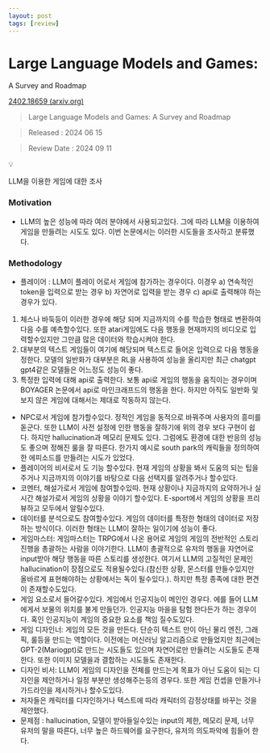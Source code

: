 ```yaml
---
layout: post
tags: [review]
---
```

# Large Language Models and Games:
A Survey and Roadmap

[2402.18659 (arxiv.org)](https://arxiv.org/pdf/2402.18659)

> Large Language Models and Games:
A Survey and Roadmap
> 

> Released : 2024 06 15
> 

> Review Date : 2024 09 11
> 

<aside>
💡

LLM을 이용한 게임에 대한 조사

</aside>

### Motivation

- LLM의 높은 성능에 따라 여러 분야에서 사용되고있다. 그에 따라 LLM을 이용하여 게임을 만들려는 시도도 있다. 이번 논문에서는 이러한 시도들을 조사하고 분류했다.

### Methodology

- 플레이어 : LLM이 플레이 어로서 게임에 참가하는 경우이다. 이경우 a) 연속적인 token을 입력으로 받는 경우 b) 자연어로 입력을 받는 경우 c) api로 출력해야 하는 경우가 있다.
1. 체스나 바둑등이 이러한 경우에 해당 되며 지금까지의 수를 학습한 형태로 변환하여 다음 수를 예측할수있다. 또한 atari게임에도 다음 행동을 현재까지의 비디오로 입력할수있지만 그만큼 많은 데이터와 학습시켜야 한다.
2. 대부분의 텍스트 게임들이 여기에 해당되며 텍스트로 들어온 입력으로 다음 행동을 정한다. 모델의 일반화가 대부분은 RL을 사용하여 성능을 올리지만 최근 chatgpt gpt4같은 모델들은 어느정도 성능이 좋다.
3. 특정한 입력에 대해 api로 출력한다. 보통 api로 게임의 행동을 움직이는 경우이며 BOYAGER 논문에서 api로 마인크래프드의 행동을 한다. 하지만 아직도 일반화 및 보지 않은 게임에 대해서는 제대로 작동하지 않는다.
- NPC로서 게임에 참가할수있다. 정적인 게임을 동적으로 바꿔주며 사용자의 흥미를 돋군다. 또한 LLM이 사전 설정에 인한 행동을 잘하기에 위의 경우 보다 구현이 쉽다. 하지만 hallucination과 메모리 문제도 있다. 그럼에도 환경에 대한 반응의 성능도 좋으며 정해진 룰을 잘 따른다. 한가지 예시로 south park의 캐릭들을 정의하여 한 에피소드를 만들려는 시도가 있었다.
- 플레이어의 비서로서 도 기능 할수있다. 현재 게임의 상황을 봐서 도움의 되는 팁을 주거나 지금까지의 이야기를 바탕으로 다음 선택지를 알려주거나 할수있다.
- 코멘터, 해설가로서 게임에 참여할수있따. 현재 상황이나 지금까지의 요약하거나 실시간 해설가로서 게임의 상황을 이야기 할수있다. E-sport에서 게임의 상황을 프리뷰하고 모두에서 알릴수있다.
- 데이터를 분석으로도 참여할수있다. 게임의 데이터를 특정한 형태의 데이터로 저장하는 방식이다. 이러한 형태는 LLM이 잘하는 일이기에 성능이 좋다.
- 게임마스터: 게임마스터는 TRPG에서 나온 용어로 게임의 게임의 전반적인 스토리 진행을 총괄하는 사람을 이야기한다. LLM이 총괄적으로 유저의 행동을 자연어로 input받아 해당 행동을 따른 스토리를 생성한다. 여기서 LLM의 고질적인 문제인 hallucination이 장점으로도 적용될수있다.(참신한 상황, 몬스터를 만들수있지만 올바르게 표현해야하는 상황에서는 독이 될수있다.). 하지만 특정 종족에 대한 편견이 존재할수도있다.
- 게임 요소로서 들어갈수있다. 게임에서 인공지능이 메인인 경우다. 에를 들어 LLM에게서 보물의 위치를 불게 만들던가. 인공지능 마을을 탐험 한다든가 하는 경우이다. 혹인 인공지능이 게임의 중요한 요소를 책임 질수도있다.
- 게임 디자인너: 게임의 모든 것을 만든다. 단순히 텍스트 만이 아닌 물리 엔진, 그래픽, 룰등을 만드는 역할이다. 이전에는 머신러닝 알고리즘으로 만들었지만 최근에는 GPT-2(Mariogpt)로 만드는 시도들도 있으며 자연어로만 만들려는 시도들도 존재한다. 또한 이미지 모델을과 결합하는 시도들도 존재한다.
- 디자인 비서: LLM이 게임의 디자인을 전체를 만드는게 목표가 아닌 도움이 되는 디자인을 제안하거나 일정 부분만 생성해주는등의 경우다. 또한 게임 컨셉을 만들거나 가드라인을 제시하거나 할수도있다.
- 저자들은 캐릭터를 디자인하거나 텍스트에 따라 캐릭터의 감정상태를 바꾸는 것을 제안했다.
- 문제점 : hallucination, 모델이 받아들일수있는 input의 제한, 메모리 문제, 너무 유저의 말을 따른다, 너무 높은 하드웨어를 요구한다, 유저의 의도파악에 힘들어 한다.
